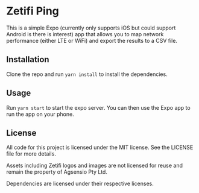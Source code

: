 # Zetifi Ping

This is a simple Expo (currently only supports iOS but could support Android is there is interest) app that allows you to map network performance (either LTE or WiFi) and export the results to a CSV file.

## Installation

Clone the repo and run `yarn install` to install the dependencies.

## Usage

Run `yarn start` to start the expo server. You can then use the Expo app to run the app on your phone.

## License

All code for this project is licensed under the MIT license. See the LICENSE file for more details.

Assets including Zetifi logos and images are not licensed for reuse and remain the property of Agsensio Pty Ltd.

Dependencies are licensed under their respective licenses.
